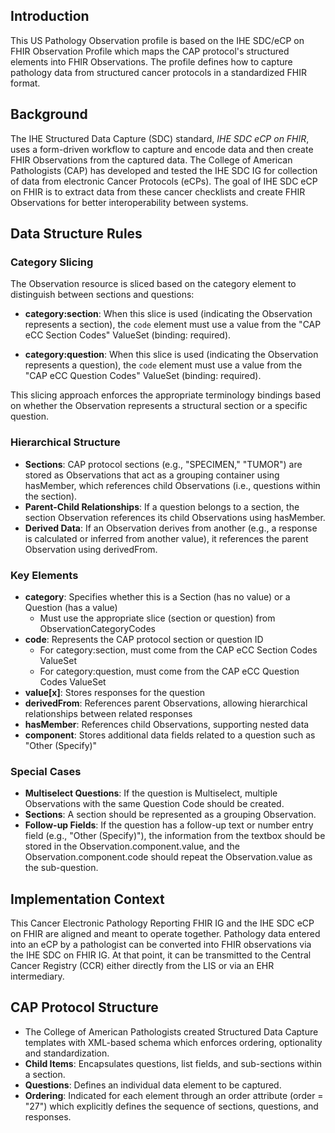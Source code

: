 ## Introduction

This US Pathology Observation profile is based on the IHE SDC/eCP on FHIR Observation Profile which maps the CAP protocol's structured elements into FHIR Observations. The profile defines how to capture pathology data from structured cancer protocols in a standardized FHIR format.

## Background

The IHE Structured Data Capture (SDC) standard, *IHE SDC eCP on FHIR*, uses a form-driven workflow to capture and encode data and then create FHIR Observations from the captured data. The College of American Pathologists (CAP) has developed and tested the IHE SDC IG for collection of data from electronic Cancer Protocols (eCPs). The goal of IHE SDC eCP on FHIR is to extract data from these cancer checklists and create FHIR Observations for better interoperability between systems.

## Data Structure Rules

### Category Slicing
The Observation resource is sliced based on the category element to distinguish between sections and questions:

- **category:section**: When this slice is used (indicating the Observation represents a section), the `code` element must use a value from the "CAP eCC Section Codes" ValueSet (binding: required).

- **category:question**: When this slice is used (indicating the Observation represents a question), the `code` element must use a value from the "CAP eCC Question Codes" ValueSet (binding: required).

This slicing approach enforces the appropriate terminology bindings based on whether the Observation represents a structural section or a specific question.

### Hierarchical Structure
- **Sections**: CAP protocol sections (e.g., "SPECIMEN," "TUMOR") are stored as Observations that act as a grouping container using hasMember, which references child Observations (i.e., questions within the section).
- **Parent-Child Relationships**: If a question belongs to a section, the section Observation references its child Observations using hasMember.
- **Derived Data**: If an Observation derives from another (e.g., a response is calculated or inferred from another value), it references the parent Observation using derivedFrom.

### Key Elements
- **category**: Specifies whether this is a Section (has no value) or a Question (has a value)
  - Must use the appropriate slice (section or question) from ObservationCategoryCodes
- **code**: Represents the CAP protocol section or question ID
  - For category:section, must come from the CAP eCC Section Codes ValueSet
  - For category:question, must come from the CAP eCC Question Codes ValueSet
- **value[x]**: Stores responses for the question
- **derivedFrom**: References parent Observations, allowing hierarchical relationships between related responses
- **hasMember**: References child Observations, supporting nested data
- **component**: Stores additional data fields related to a question such as "Other (Specify)"

### Special Cases
- **Multiselect Questions**: If the question is Multiselect, multiple Observations with the same Question Code should be created.
- **Sections**: A section should be represented as a grouping Observation.
- **Follow-up Fields**: If the question has a follow-up text or number entry field (e.g., "Other (Specify)"), the information from the textbox should be stored in the Observation.component.value, and the Observation.component.code should repeat the Observation.value as the sub-question.

## Implementation Context

This Cancer Electronic Pathology Reporting FHIR IG and the IHE SDC eCP on FHIR are aligned and meant to operate together. Pathology data entered into an eCP by a pathologist can be converted into FHIR observations via the IHE SDC on FHIR IG. At that point, it can be transmitted to the Central Cancer Registry (CCR) either directly from the LIS or via an EHR intermediary.

## CAP Protocol Structure

- The College of American Pathologists created Structured Data Capture templates with XML-based schema which enforces ordering, optionality and standardization.
- **Child Items**: Encapsulates questions, list fields, and sub-sections within a section.
- **Questions**: Defines an individual data element to be captured.
- **Ordering**: Indicated for each element through an order attribute (order = "27") which explicitly defines the sequence of sections, questions, and responses.